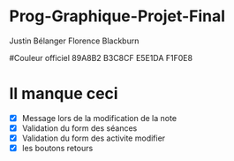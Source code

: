 # Prog-Graphique-Projet-Final

Justin Bélanger
Florence Blackburn

#Couleur officiel 
89A8B2
B3C8CF
E5E1DA
F1F0E8


# Il manque ceci
- [x] Message lors de la modification de la note
- [x] Validation du form des séances
- [x] Validation du form des activite modifier
- [x] les boutons retours
